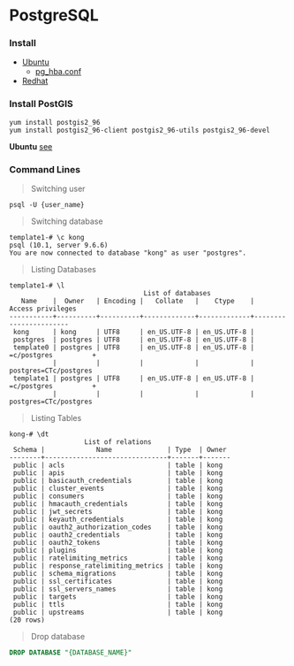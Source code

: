 

# PostgreSQL



### Install

- [Ubuntu](https://help.ubuntu.com/lts/serverguide/postgresql.html)
  - [pg_hba.conf](https://www.postgresql.org/docs/9.6/static/auth-pg-hba-conf.html)
- [Redhat](https://www.postgresql.org/download/linux/redhat/)



### Install PostGIS

```shell
yum install postgis2_96
yum install postgis2_96-client postgis2_96-utils postgis2_96-devel
```



**Ubuntu** [see](http://trac.osgeo.org/postgis/wiki/UsersWikiPostGIS24UbuntuPGSQL10Apt)

### Command Lines

>  Switching user

```shell
psql -U {user_name}
```

> Switching database

```
template1-# \c kong
psql (10.1, server 9.6.6)
You are now connected to database "kong" as user "postgres".
```

> Listing Databases

```
template1-# \l
                                  List of databases
   Name    |  Owner   | Encoding |   Collate   |    Ctype    |   Access privileges   
-----------+----------+----------+-------------+-------------+-----------------------
 kong      | kong     | UTF8     | en_US.UTF-8 | en_US.UTF-8 | 
 postgres  | postgres | UTF8     | en_US.UTF-8 | en_US.UTF-8 | 
 template0 | postgres | UTF8     | en_US.UTF-8 | en_US.UTF-8 | =c/postgres          +
           |          |          |             |             | postgres=CTc/postgres
 template1 | postgres | UTF8     | en_US.UTF-8 | en_US.UTF-8 | =c/postgres          +
           |          |          |             |             | postgres=CTc/postgres
```

> Listing Tables

```shell
kong-# \dt
                   List of relations
 Schema |             Name              | Type  | Owner 
--------+-------------------------------+-------+-------
 public | acls                          | table | kong
 public | apis                          | table | kong
 public | basicauth_credentials         | table | kong
 public | cluster_events                | table | kong
 public | consumers                     | table | kong
 public | hmacauth_credentials          | table | kong
 public | jwt_secrets                   | table | kong
 public | keyauth_credentials           | table | kong
 public | oauth2_authorization_codes    | table | kong
 public | oauth2_credentials            | table | kong
 public | oauth2_tokens                 | table | kong
 public | plugins                       | table | kong
 public | ratelimiting_metrics          | table | kong
 public | response_ratelimiting_metrics | table | kong
 public | schema_migrations             | table | kong
 public | ssl_certificates              | table | kong
 public | ssl_servers_names             | table | kong
 public | targets                       | table | kong
 public | ttls                          | table | kong
 public | upstreams                     | table | kong
(20 rows)
```

> Drop database

```sql
DROP DATABASE "{DATABASE_NAME}"
```

